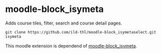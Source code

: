 # moodle-block_isymeta
Adds course tiles, filter, search and course detail pages.

    git clone https://github.com/ild-thl/moodle-block_isymetaselect.git isymeta

This moodle extension is dependend of [moodle-block_isymeta](https://github.com/ild-thl/moodle-block_isymetaselect).